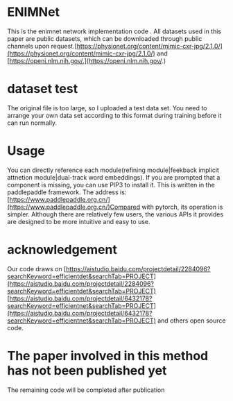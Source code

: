 # ENIMNet
This is the enimnet network implementation code .
All datasets used in this paper are public datasets, which can be downloaded through public channels upon request.[https://physionet.org/content/mimic-cxr-jpg/2.1.0/](https://physionet.org/content/mimic-cxr-jpg/2.1.0/) and [https://openi.nlm.nih.gov/.](https://openi.nlm.nih.gov/.)
# dataset test
The original file is too large, so I uploaded a test data set. You need to arrange your own data set according to this format during training before it can run normally.
# Usage
You can directly reference each module(refining module|feekback implicit attnetion module|dual-track word embeddings). If you are prompted that a component is missing, you can use PIP3 to install it.
This is written in the paddlepaddle framework. The address is:[https://www.paddlepaddle.org.cn/](https://www.paddlepaddle.org.cn/)Compared with pytorch, its operation is simpler. Although there are relatively few users, the various APIs it provides are designed to be more intuitive and easy to use.
# acknowledgement
Our code draws on [https://aistudio.baidu.com/projectdetail/2284096?searchKeyword=efficientdet&searchTab=PROJECT](https://aistudio.baidu.com/projectdetail/2284096?searchKeyword=efficientdet&searchTab=PROJECT)
[https://aistudio.baidu.com/projectdetail/6432178?searchKeyword=efficientnet&searchTab=PROJECT](https://aistudio.baidu.com/projectdetail/6432178?searchKeyword=efficientnet&searchTab=PROJECT)
and others open source code.

# The paper involved in this method has not been published yet
The remaining code will be completed after publication
